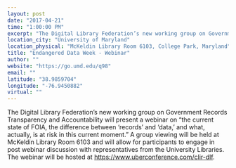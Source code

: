 ```yaml
---
layout: post
date: "2017-04-21"
time: "1:00:00 PM"
excerpt: "The Digital Library Federation’s new working group on Government Records Transparency and Accountability will present a webinar on “the ..."
location_city: "University of Maryland"
location_physical: "McKeldin Library Room 6103, College Park, Maryland"
title: "Endangered Data Week - Webinar"
author: ""
website: "https://go.umd.edu/q98"
email: ""
latitude: "38.9859704"
longitude: "-76.9450882"
virtual: ""
---
```


The Digital Library Federation’s new working group on Government Records Transparency and Accountability will present a webinar on “the current state of FOIA, the difference between ‘records’ and ‘data,’ and what, actually, is at risk in this current moment.” A group viewing will be held at McKeldin Library Room 6103 and will allow for participants to engage in post webinar discussion with representatives from the University Libraries. The webinar will be hosted at https://www.uberconference.com/clir-dlf.
